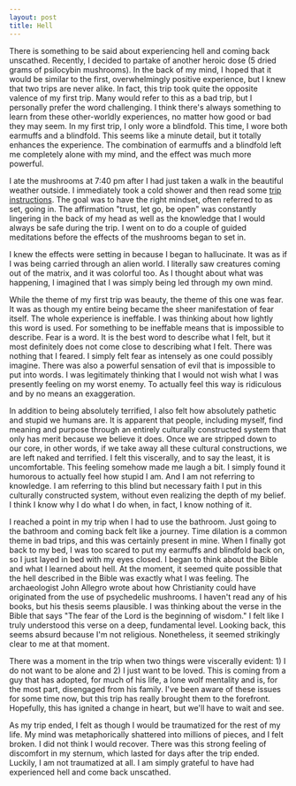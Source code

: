 ```yaml
---
layout: post
title: Hell
---
```


There is something to be said about experiencing hell and coming back unscathed. Recently, I decided to partake of another heroic dose (5 dried grams of psilocybin mushrooms). In the back of my mind, I hoped that it would be similar to the first, overwhelmingly positive experience, but I knew that two trips are never alike. In fact, this trip took quite the opposite valence of my first trip. Many would refer to this as a bad trip, but I personally prefer the word challenging. I think there's always something to learn from these other-worldly experiences, no matter how good or bad they may seem. In my first trip, I only wore a blindfold. This time, I wore both earmuffs and a blindfold. This seems like a minute detail, but it totally enhances the experience. The combination of earmuffs and a blindfold left me completely alone with my mind, and the effect was much more powerful.

I ate the mushrooms at 7:40 pm after I had just taken a walk in the beautiful weather outside. I immediately took a cold shower and then read some [trip instructions](https://www.trippingly.net/lsd-studies/2018/5/16/trip-instructions). The goal was to have the right mindset, often referred to as set, going in. The affirmation "trust, let go, be open" was constantly lingering in the back of my head as well as the knowledge that I would always be safe during the trip. I went on to do a couple of guided meditations before the effects of the mushrooms began to set in.

I knew the effects were setting in because I began to hallucinate. It was as if I was being carried through an alien world. I literally saw creatures coming out of the matrix, and it was colorful too. As I thought about what was happening, I imagined that I was simply being led through my own mind.

While the theme of my first trip was beauty, the theme of this one was fear. It was as though my entire being became the sheer manifestation of fear itself. The whole experience is ineffable. I was thinking about how lightly this word is used. For something to be ineffable means that is impossible to describe. Fear is a word. It is the best word to describe what I felt, but it most definitely does not come close to describing what I felt. There was nothing that I feared. I simply felt fear as intensely as one could possibly imagine. There was also a powerful sensation of evil that is impossible to put into words. I was legitimately thinking that I would not wish what I was presently feeling on my worst enemy. To actually feel this way is ridiculous and by no means an exaggeration.

In addition to being absolutely terrified, I also felt how absolutely pathetic and stupid we humans are. It is apparent that people, including myself, find meaning and purpose through an entirely culturally constructed system that only has merit because we believe it does. Once we are stripped down to our core, in other words, if we take away all these cultural constructions, we are left naked and terrified. I felt this viscerally, and to say the least, it is uncomfortable. This feeling somehow made me laugh a bit. I simply found it humorous to actually feel how stupid I am. And I am not referring to knowledge. I am referring to this blind but necessary faith I put in this culturally constructed system, without even realizing the depth of my belief. I think I know why I do what I do when, in fact, I know nothing of it.

I reached a point in my trip when I had to use the bathroom. Just going to the bathroom and coming back felt like a journey. Time dilation is a common theme in bad trips, and this was certainly present in mine. When I finally got back to my bed, I was too scared to put my earmuffs and blindfold back on, so I just layed in bed with my eyes closed. I began to think about the Bible and what I learned about hell. At the moment, it seemed quite possible that the hell described in the Bible was exactly what I was feeling. The archaeologist John Allegro wrote about how Christianity could have originated from the use of psychedelic mushrooms. I haven't read any of his books, but his thesis seems plausible. I was thinking about the verse in the Bible that says "The fear of the Lord is the beginning of wisdom." I felt like I truly understood this verse on a deep, fundamental level. Looking back, this seems absurd because I'm not religious. Nonetheless, it seemed strikingly clear to me at that moment.

There was a moment in the trip when two things were viscerally evident: 1) I do not want to be alone and 2) I just want to be loved. This is coming from a guy that has adopted, for much of his life, a lone wolf mentality and is, for the most part, disengaged from his family. I've been aware of these issues for some time now, but this trip has really brought them to the forefront. Hopefully, this has ignited a change in heart, but we'll have to wait and see.

As my trip ended, I felt as though I would be traumatized for the rest of my life. My mind was metaphorically shattered into millions of pieces, and I felt broken. I did not think I would recover. There was this strong feeling of discomfort in my sternum, which lasted for days after the trip ended. Luckily, I am not traumatized at all. I am simply grateful to have had experienced hell and come back unscathed.